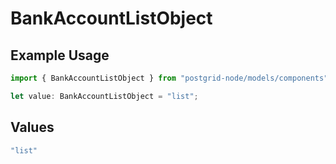 # BankAccountListObject

## Example Usage

```typescript
import { BankAccountListObject } from "postgrid-node/models/components";

let value: BankAccountListObject = "list";
```

## Values

```typescript
"list"
```